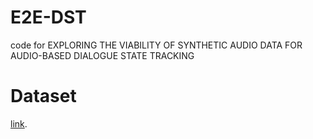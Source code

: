 # E2E-DST
code for EXPLORING THE VIABILITY OF SYNTHETIC AUDIO DATA FOR AUDIO-BASED DIALOGUE STATE TRACKING

# Dataset
[link](https://forms.gle/xzybYCejTf3p9JYA9).


